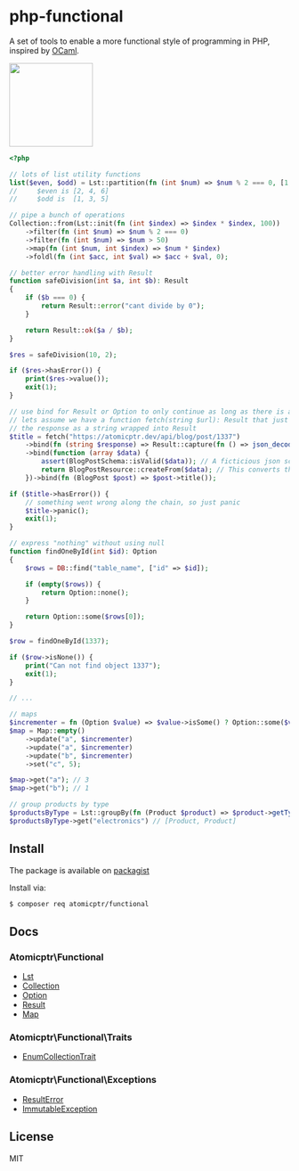 # php-functional

A set of tools to enable a more functional style of programming in PHP, inspired by [OCaml](https://ocaml.org/).

<img src="https://cdn.jsdelivr.net/gh/atomicptr/php-functional/.github/logo.png" height="150" />

```php
<?php

// lots of list utility functions
list($even, $odd) = Lst::partition(fn (int $num) => $num % 2 === 0, [1, 2, 3, 4, 5, 6]);
//     $even is [2, 4, 6]
//     $odd is  [1, 3, 5]

// pipe a bunch of operations
Collection::from(Lst::init(fn (int $index) => $index * $index, 100))
    ->filter(fn (int $num) => $num % 2 === 0)
    ->filter(fn (int $num) => $num > 50)
    ->map(fn (int $num, int $index) => $num * $index)
    ->foldl(fn (int $acc, int $val) => $acc + $val, 0);

// better error handling with Result
function safeDivision(int $a, int $b): Result
{
    if ($b === 0) {
        return Result::error("cant divide by 0");
    }

    return Result::ok($a / $b);
}

$res = safeDivision(10, 2);

if ($res->hasError()) {
    print($res->value());
    exit(1);
}

// use bind for Result or Option to only continue as long as there is a value
// lets assume we have a function fetch(string $url): Result that just returns
// the response as a string wrapped into Result
$title = fetch("https://atomicptr.dev/api/blog/post/1337")
    ->bind(fn (string $response) => Result::capture(fn () => json_decode($resp, true, flags: JSON_THROW_ON_ERROR)))
    ->bind(function (array $data) {
        assert(BlogPostSchema::isValid($data)); // A ficticious json schema validator
        return BlogPostResource::createFrom($data); // This converts the json data into a structure
    })->bind(fn (BlogPost $post) => $post->title());

if ($title->hasError()) {
    // something went wrong along the chain, so just panic
    $title->panic();
    exit(1);
}

// express "nothing" without using null
function findOneById(int $id): Option
{
    $rows = DB::find("table_name", ["id" => $id]);

    if (empty($rows)) {
        return Option::none();
    }

    return Option::some($rows[0]);
}

$row = findOneById(1337);

if ($row->isNone()) {
    print("Can not find object 1337");
    exit(1);
}

// ...

// maps
$incrementer = fn (Option $value) => $value->isSome() ? Option::some($value->value() + 1 : 1;
$map = Map::empty()
    ->update("a", $incrementer)
    ->update("a", $incrementer)
    ->update("b", $incrementer)
    ->set("c", 5);

$map->get("a"); // 3
$map->get("b"); // 1

// group products by type
$productsByType = Lst::groupBy(fn (Product $product) => $product->getType()->toString(), Product::all());
$productsByType->get("electronics") // [Product, Product]
````

## Install

The package is available on [packagist](https://packagist.org/packages/atomicptr/functional)

Install via:

```bash
$ composer req atomicptr/functional
````

## Docs

### Atomicptr\Functional

* [Lst](./docs/Lst.md)
* [Collection](./docs/Collection.md)
* [Option](./docs/Option.md)
* [Result](./docs/Result.md)
* [Map](./docs/Map.md)

### Atomicptr\Functional\Traits

* [EnumCollectionTrait](./docs/Traits/EnumCollectionTrait.md)

### Atomicptr\Functional\Exceptions

* [ResultError](./docs/Exceptions/ResultError.md)
* [ImmutableException](./docs/Exceptions/ImmutableException.md)

## License

MIT
